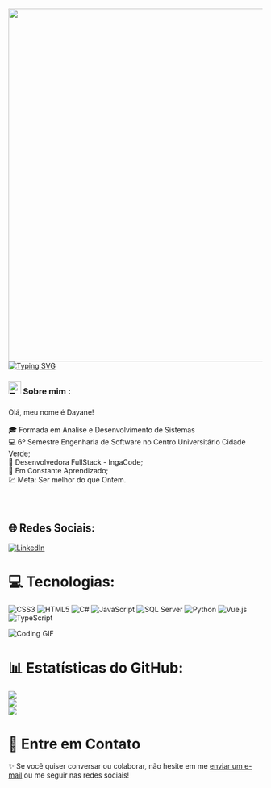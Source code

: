 

###
<img align="right" height="700" src="https://media1.tenor.com/m/7bBINkQ326MAAAAd/animation-art.gif"  />

###

[![Typing SVG](https://readme-typing-svg.herokuapp.com/?font=Fira+Code&weight=600&pause=1000&color=F7F7F7&random=false&width=340&lines=Ol%C3%A1+%F0%9F%91%8B;Seja+bem+vindo(a)!+%F0%9F%AB%A1)](https://git.io/typing-svg)

###

<h3 align="left"><img src="https://raw.githubusercontent.com/Tarikul-Islam-Anik/Telegram-Animated-Emojis/main/People/Technologist.webp" alt="Technologist" width="25" height="25" />  Sobre mim :</h3>

###

<td>
      <p>Olá, meu nome é Dayane!<br><br>
      🎓 Formada em Analise e Desenvolvimento de Sistemas<br>
      💻 6º Semestre Engenharia de Software no Centro Universitário Cidade Verde;<br>
      💼 Desenvolvedora FullStack - IngaCode;<br>
      🚀 Em Constante Aprendizado;<br>
      💹 Meta: Ser melhor do que Ontem.<br></p>
    </td>

###

<br clear="both">


## 🌐 Redes Sociais:
[![LinkedIn](https://img.shields.io/badge/LinkedIn-%230077B5.svg?logo=linkedin&logoColor=white)](https://www.linkedin.com/in/dayane-rodrigues-ab49b41b4) 


# 💻 Tecnologias:
![CSS3](https://img.shields.io/badge/css3-%231572B6.svg?style=for-the-badge&logo=css3&logoColor=white) 
![HTML5](https://img.shields.io/badge/html5-%23E34F26.svg?style=for-the-badge&logo=html5&logoColor=white) 
![C#](https://img.shields.io/badge/csharp-%23239120.svg?style=for-the-badge&logo=csharp&logoColor=white) 
![JavaScript](https://img.shields.io/badge/javascript-%23323330.svg?style=for-the-badge&logo=javascript&logoColor=%23F7DF1E) 
![SQL Server](https://img.shields.io/badge/sql%20server-%23CC2927.svg?style=for-the-badge&logo=microsoft-sql-server&logoColor=white)
![Python](https://img.shields.io/badge/Python-000?style=for-the-badge&logo=python)
![Vue.js](https://img.shields.io/badge/vuejs-%234FC08D.svg?style=for-the-badge&logo=vue-dot-js&logoColor=white)
![TypeScript](https://img.shields.io/badge/typescript-%23007ACC.svg?style=for-the-badge&logo=typescript&logoColor=white)

![Coding GIF](https://media1.tenor.com/m/ZwiXDI5sKe0AAAAC/lain-serial-experiments-lain.gif)

# 📊 Estatísticas do GitHub:
![](https://github-readme-stats.vercel.app/api?username=Dayane2706&theme=tokyonight&hide_border=false&include_all_commits=false&count_private=false)<br/>
![](https://github-readme-streak-stats.herokuapp.com/?user=Dayane2706&theme=tokyonight&hide_border=false)<br/>
![](https://github-readme-stats.vercel.app/api/top-langs/?username=Dayane2706&theme=tokyonight&hide_border=false&include_all_commits=false&count_private=false&layout=compact)

# 📩 Entre em Contato
✨ Se você quiser conversar ou colaborar, não hesite em me [enviar um e-mail](mailto:dayane263@outlook.com) ou me seguir nas redes sociais!

<!-- Proudly created with GPRM ( https://gprm.itsvg.in ) -->
